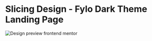 # Slicing Design - Fylo Dark Theme Landing Page
 
![Design preview frontend mentor](./public/design/preview.jpg)
